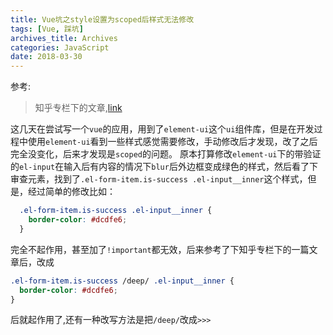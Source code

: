 ```yaml
---
title: Vue坑之style设置为scoped后样式无法修改
tags: [Vue, 踩坑]
archives_title: Archives
categories: JavaScript
date: 2018-03-30
---
```

参考: 
> 知乎专栏下的文章,[link](https://zhuanlan.zhihu.com/p/29266022)

这几天在尝试写一个`vue`的应用，用到了`element-ui`这个`ui`组件库，但是在开发过程中使用`element-ui`看到一些样式感觉需要修改，手动修改后才发现，改了之后完全没变化，后来才发现是`scoped`的问题。
原本打算修改`element-ui`下的带验证的`el-input`在输入后有内容的情况下`blur`后外边框变成绿色的样式，然后看了下审查元素，找到了`.el-form-item.is-success .el-input__inner`这个样式，但是，经过简单的修改比如：
``` css
  .el-form-item.is-success .el-input__inner {
    border-color: #dcdfe6;
  }
```
完全不起作用，甚至加了`!important`都无效，后来参考了下知乎专栏下的一篇文章后，改成
``` css
.el-form-item.is-success /deep/ .el-input__inner {
  border-color: #dcdfe6;
}
```
后就起作用了,还有一种改写方法是把`/deep/`改成`>>>`